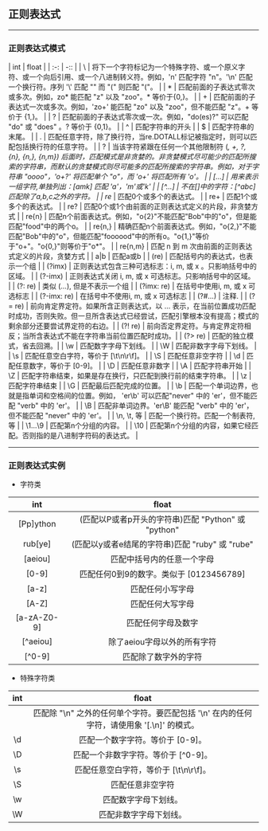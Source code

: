 ## 正则表达式

---
### 正则表达式模式

| int | float |
| :-: | -:: |
| \ | 将下一个字符标记为一个特殊字符、或一个原义字符、或一个向后引用、或一个八进制转义符。例如，'n' 匹配字符 "n"。'\n' 匹配一个换行符。序列 '\\' 匹配 "\" 而 "\(" 则匹配 "("。 |
| * | 匹配前面的子表达式零次或多次。例如，zo* 能匹配 "z" 以及 "zoo"。* 等价于{0,}。 |
| + | 匹配前面的子表达式一次或多次。例如，'zo+' 能匹配 "zo" 以及 "zoo"，但不能匹配 "z"。+ 等价于 {1,}。 |
| ? | 匹配前面的子表达式零次或一次。例如，"do(es)?" 可以匹配 "do" 或 "does" 。? 等价于 {0,1}。 |
| ^ | 匹配字符串的开头 |
| $ | 匹配字符串的末尾。 |
| . | 匹配任意字符，除了换行符，当re.DOTALL标记被指定时，则可以匹配包括换行符的任意字符。 |
| ? | 当该字符紧跟在任何一个其他限制符 (*, +, ?, {n}, {n,}, {n,m}) 后面时，匹配模式是非贪婪的。非贪婪模式尽可能少的匹配所搜索的字符串，而默认的贪婪模式则尽可能多的匹配所搜索的字符串。例如，对于字符串 "oooo"，'o+?' 将匹配单个 "o"，而 'o+' 将匹配所有 'o'。 |
| [...] | 用来表示一组字符,单独列出：[amk] 匹配 'a'，'m'或'k' |
| [^...] | 不在[]中的字符：[^abc] 匹配除了a,b,c之外的字符。 |
| re* | 匹配0个或多个的表达式。 |
| re+ | 匹配1个或多个的表达式。 |
| re? | 匹配0个或1个由前面的正则表达式定义的片段，非贪婪方式 |
| re{n} | 匹配n个前面表达式。例如，"o{2}"不能匹配"Bob"中的"o"，但是能匹配"food"中的两个o。 |
| re{n,} | 精确匹配n个前面表达式。例如，"o{2,}"不能匹配"Bob"中的"o"，但能匹配"foooood"中的所有o。"o{1,}"等价于"o+"。"o{0,}"则等价于"o*"。 |
| re{n,m} | 匹配 n 到 m 次由前面的正则表达式定义的片段，贪婪方式 |
| a|b | 匹配a或b |
| (re) | 匹配括号内的表达式，也表示一个组 |
| (?imx) | 正则表达式包含三种可选标志：i, m, 或 x 。只影响括号中的区域。 |
| (?-imx) | 正则表达式关闭 i, m, 或 x 可选标志。只影响括号中的区域。 |
| (?: re) | 类似 (...), 但是不表示一个组 |
| (?imx: re) | 在括号中使用i, m, 或 x 可选标志 |
| (?-imx: re) | 在括号中不使用i, m, 或 x 可选标志 |
| (?#...) | 注释. |
| (?= re) | 前向肯定界定符。如果所含正则表达式，以 ... 表示，在当前位置成功匹配时成功，否则失败。但一旦所含表达式已经尝试，匹配引擎根本没有提高；模式的剩余部分还要尝试界定符的右边。|
| (?! re) | 前向否定界定符。与肯定界定符相反；当所含表达式不能在字符串当前位置匹配时成功。|
| (?> re) | 匹配的独立模式，省去回溯。|
| \w | 匹配数字字母下划线。 |
| \W | 匹配非数字字母下划线。 |
| \s | 匹配任意空白字符，等价于 [\t\n\r\f]。 |
| \S | 匹配任意非空字符 |
| \d | 匹配任意数字，等价于 [0-9]。 |
| \D | 匹配任意非数字 |
| \A | 匹配字符串开始 |
| \Z | 匹配字符串结束，如果是存在换行，只匹配到换行前的结束字符串。 |
| \z | 匹配字符串结束 |
| \G | 匹配最后匹配完成的位置。 |
| \b | 匹配一个单词边界，也就是指单词和空格间的位置。例如， 'er\b' 可以匹配"never" 中的 'er'，但不能匹配 "verb" 中的 'er'。 |
| \B | 匹配非单词边界。'er\B' 能匹配 "verb" 中的 'er'，但不能匹配 "never" 中的 'er'。 |
| \n, \t, 等 | 匹配一个换行符。匹配一个制表符, 等 |
| \1...\9 | 匹配第n个分组的内容。 |
| \10 | 匹配第n个分组的内容，如果它经匹配。否则指的是八进制字符码的表达式。 |


---
### 正则表达式实例

* 字符类

| int | float |
| :-: | :-: |
| [Pp]ython | (匹配以P或者p开头的字符串)匹配 "Python" 或 "python" |
| rub[ye] | (匹配以y或者e结尾的字符串)匹配 "ruby" 或 "rube" |
| [aeiou] | 匹配中括号内的任意一个字母 |
| [0-9] | 匹配任何0到9的数字。类似于 [0123456789] |
| [a-z] | 匹配任何小写字母 |
| [A-Z] | 匹配任何大写字母 |
| [a-zA-Z0-9] | 匹配任何字母及数字 |
| [^aeiou] | 除了aeiou字母以外的所有字符 |
| [^0-9] | 匹配除了数字外的字符 |

* 特殊字符类

| int | float |
| :-: | :-: |
|  | 匹配除 "\n" 之外的任何单个字符。要匹配包括 '\n' 在内的任何字符，请使用象 '[.\n]' 的模式。 |
| \d | 匹配一个数字字符。等价于 [0-9]。 |
| \D | 匹配一个非数字字符。等价于 [^0-9]。 |
| \s | 匹配任意空白字符，等价于 [\t\n\r\f]。 |
| \S | 匹配任意非空字符 |
| \w | 匹配数字字母下划线。 |
| \W | 匹配非数字字母下划线。 |